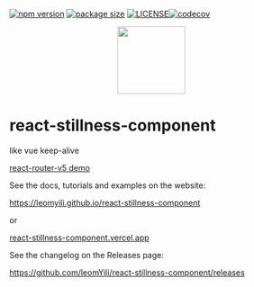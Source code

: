 [![npm version](https://img.shields.io/npm/v/react-stillness-component?color=%23007ec6&style=flat-square)](https://www.npmjs.com/package/react-stillness-component) [![package size](https://img.shields.io/bundlephobia/min/react-stillness-component?style=flat-square)](https://bundlephobia.com/result?p=react-stillness-component@latest) [![LICENSE](https://img.shields.io/npm/l/react-stillness-component.svg?style=flat-square)](https://github.com/leomYili/react-stillness-component/blob/main/LICENSE)[![codecov](https://codecov.io/gh/leomYili/react-stillness-component/branch/main/graph/badge.svg?token=CX32T2S9YK)](https://codecov.io/gh/leomYili/react-stillness-component)

<p align="center">
  <a href="https://github.com/leomYili/react-stillness-component">
    <img width="120" src="https://leomyili.github.io/react-stillness-component/img/logo.png">
  </a>
</p>

# react-stillness-component

like vue keep-alive

[react-router-v5 demo](https://codesandbox.io/s/example-react-routerv5-iily7i?file=/src/Example.js:332-343)

See the docs, tutorials and examples on the website:

<https://leomyili.github.io/react-stillness-component>

or

[react-stillness-component.vercel.app](https://react-stillness-component.vercel.app/)

See the changelog on the Releases page:

<https://github.com/leomYili/react-stillness-component/releases>
